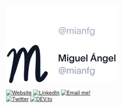 ![Logo](./resources/logo-dark.png#gh-dark-mode-only)
![Logo](./resources/logo-light.png#gh-light-mode-only)

[![Website](https://img.shields.io/badge/-website-%23101828.svg?style=for-the-badge&logo=data%3Aimage%2Fpng%3Bbase64%2CiVBORw0KGgoAAAANSUhEUgAAAEAAAAA6CAQAAACq2ZfyAAAABGdBTUEAALGPC%2FxhBQAAACBjSFJNAAB6JgAAgIQAAPoAAACA6AAAdTAAAOpgAAA6mAAAF3CculE8AAAAAmJLR0QA%2F4ePzL8AAAAJcEhZcwAACdcAAAnXAbFuF7cAAAAHdElNRQfmCgMQMRsE0oheAAAG0UlEQVRYw72ZeWzURRTHP7vbsksPC3JVsaKCiqBR6xHwNsSLxATvP4yJUSP%2Bp8aYGDUeMRIlRg3GmHgk3mhCNN4EAUW5bJRDsCCRm5ZaKj3oQku7%2B%2FWP%2Fe2vM%2FObX7sI8e0%2FM2%2FevPd9b96b38xsgmNGKjbSnMNUKtjJSjoAEsfOyOAAhNAUva4d6laP2jRfp2kA2P9gPqFZ%2Bl0mLdDoYwRBnp8zmtI9apFNhzV7cAAJ14x%2FOOAP41yuYjxNfMfGgXEBJLmLlxgdsbCYO9hfUhaEntXoYl2qkQNeBvxT9bKalZOUV6NuLI4HozO1Wz7q1DUlLkIQxhu0UC3apy802QJwkX60FDeq3gAwVWsVR3NLAiCE0npQreHET1QVRuUC%2FRZRPF%2BVwWi1PnLG%2BpUP20s0YkgAQqhcj6jbUNKlmYGBOi3xeNatm4Px%2B9VjjTRrnuHIDk1RCebR3WqXJPVql%2FokSa8qJZTRPEN5zjD2uSqFztAGy3yfHtcEbQr7h3R1KQAu1zZJUo9e1NXaI0lapRqh29RpqF%2Bkp5QN2n%2FrMqHnncgsU60q1GBAvldDmq%2FVomDtXlGlarQ6CN6ZGmMlX5Mu02itCvuP6Txtt8x36VahjBYbvDnxAMqCGp7NDAAW8BxZqmgDoJo6ZnCJIf8xK8mzkmlBfxYXcYql8Ru%2BBfJ0GrxaEpJ%2FLygD4HIeIAms4En2A6IXgEqmcyPlofQ23icPrKeHDAAXO%2FraeJODQJ4ugzuGJDliAYzkUWqBnTzBX8GqFMTT3Mc4Q%2Fo7GgHYSncAwHXrS1YEGg4Z3BEMp9sPIAlcxwwgywv8FHATDAtaJ5MOZTv5PAC2h4Nebft4j8NBu9%2FgV1BFDCVJM5MMsIAPUOBSyjthPeuDVjf7vdoW0hBoEH0Gvzx0yLMEeVroZTNvkA0jmqLaI7uUNkgg6OMfz3gHH9IT9votK2XxAPqYyzc0sdXgZjjeE97vw3beuwQrWB26ICvpyoxEjgCANpYVOmFGjfEswTo2hhJ5K8UK1MtnRuYnSJUagXCGQbVBjg%2BQWGioz3kisI2lVj9lteMBuHUkgPEMd9h7i1EKItAT0bSYPYYbCctkkmQcAP9AnVF8BVrLJgtlvzOe5QeHl6Ik8gEoo87j30HLP3deE2utfsJJu9gzmQ9ANSc7nFZWDzFvM3stKwkq%2FnsEqiIANlkL4OY4wC%2FB18MPYJAzqQ%2FAKMY6nOV0Ov7Z8w6xzplxVBE41SnCrFUBBbIj0Mz2iF67jkrNAQFMdGpgM42OhqSzt7c6GXCUEZjk%2BNdA8xD%2B7bK%2B%2FgDlkUIuGcBxTLD6vfwYOdYnHf%2B2knck0tZGdERJOMoB0MzaiAY7Anm2RiQy8Z%2BfoQCMY7zVX0NTRCZlRaCfnRGJjLP7H8FGdAaVlnerPR8eOwIdntNBJv7zMwgAAUy1UnB%2FcMZzI2AC2GedgIsAzCVIlB6BMiZb%2FU386Ymfrb7NAyD9HyIggLHOh%2Bgn2j2zhltRaosUobsERxCBEznB6HWx0nuzrrAA7I18nKNVEAvADVSd9cax3fnIDgAYmJf3VAlUWnulYV4O243AZAvSMlq94M0I5FwZAVQ5ABLGGNQwnnThVmoDSDHV6GVZHHOhsgG0eSTcbShhmL%2BBT%2FiKtzgvugRVnG70tvArfjKXIOe9I9iOmeanMY9JwPmcxJ3sDQUFcJJ1ElhKS0z2mBHo54BHwk3LoppanmZS0J5OvYt0gpGCHXwd%2B7ZkluEh5yxUoMORbAMo52GuDbmKhmqicSFpYA1xVG7My4bXUdNan5M9BQi3MtuYuYXfbQDlnBW283xNV2z5Jo2BrHUNHYiACaBQBfU8RY3B%2FYzdNoCMAWAXS0p85e72AjhgXV0S5BnFs9Y2v5GP3SUYbZwEVlmXVZf6jQNIZAkA6LAAiAoe4nqD08vrhceQsqIEcCYjwwkbvalVpD4jxfwR6LCur%2BXcxzVWyS%2Fi00JoTOYURgStnsgp16ZecmEd%2BCPQbp0iqrndWs8dzKXd3YrTnG149eegGdBrLIE%2FAp20Gj37a9jNHJYXOwMARnBu2N7CrkEjkDU2mqx3tzjMHzFz87zNhwVUNoAJxntfQ8wbUJH%2BNjKk3SuRY4V3afJ8wBzP84bQ3eEb8AHdNNgDu9A4%2FRzI7tYV8kmgWud5v%2FAM%2FJrGuv%2B2FKc8E4qt04lDAED1ele%2F6EvNUioGALpSjZb5PXqk%2BAeAb8rjoeAzSgz2uByoH6ZxqohRV5Sp1zvarFa1aIPe0HQlYx0TOl9rJEnLdfpQ%2F3DE%2FXXlkSnTRF2iaapTyi9tnlQu5BZyfMoGY%2BAoyActqvVf9pt2X3U21McAAAAldEVYdGRhdGU6Y3JlYXRlADIwMjItMTAtMDNUMTY6NDk6MTMrMDA6MDDiB1wmAAAAJXRFWHRkYXRlOm1vZGlmeQAyMDIyLTEwLTAzVDE2OjQ5OjEzKzAwOjAwk1rkmgAAABl0RVh0U29mdHdhcmUAd3d3Lmlua3NjYXBlLm9yZ5vuPBoAAAAASUVORK5CYII%3D)](https://mianfg.me) [![LinkedIn](https://img.shields.io/badge/linkedin-%230077B5.svg?&style=for-the-badge&logo=linkedin&logoColor=white)](https://www.linkedin.com/in/mianfg) [![Email me!](https://img.shields.io/badge/email-%238B89CC.svg?&style=for-the-badge&logo=protonmail&logoColor=white)](mailto:hello@mianfg.me)  
[![Twitter](https://img.shields.io/badge/twitter-%231DA1F2.svg?&style=for-the-badge&logo=twitter&logoColor=white)](https://twitter.com/mianfg) [![DEV.to](https://img.shields.io/badge/dev.to-%230A0A0A.svg?&style=for-the-badge&logo=dev.to&logoColor=white)](https://dev.to/mianfg) 
